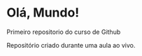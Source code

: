 # Olá, Mundo!
 Primeiro repositorio do curso de Github

 Repositório criado durante uma aula ao vivo.